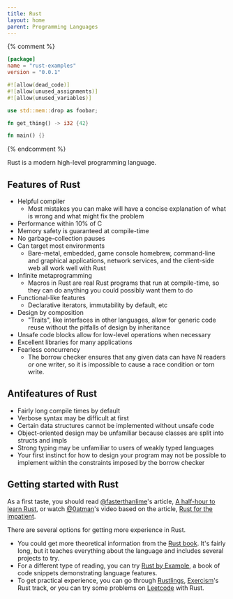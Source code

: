 ```yaml
---
title: Rust
layout: home
parent: Programming Languages
---
```


{% comment %}

```toml
[package]
name = "rust-examples"
version = "0.0.1"
```

```rust
#![allow(dead_code)]
#![allow(unused_assignments)]
#![allow(unused_variables)]

use std::mem::drop as foobar;

fn get_thing() -> i32 {42}

fn main() {}
```

{% endcomment %}

Rust is a modern high-level programming language.

## Features of Rust

* Helpful compiler
  * Most mistakes you can make will have a concise explanation of what is wrong and what might fix the problem
* Performance within 10% of C
* Memory safety is guaranteed at compile-time
* No garbage-collection pauses
* Can target most environments
  * Bare-metal, embedded, game console homebrew, command-line and graphical applications, network services, and the client-side web all work well with Rust
* Infinite metaprogramming
  * Macros in Rust are real Rust programs that run at compile-time, so they can do anything you could possibly want them to do
* Functional-like features
  * Declarative iterators, immutability by default, etc
* Design by composition
  * "Traits", like interfaces in other languages, allow for generic code reuse without the pitfalls of design by inheritance
* Unsafe code blocks allow for low-level operations when necessary
* Excellent libraries for many applications
* Fearless concurrency
  * The borrow checker ensures that any given data can have N readers *or* one writer, so it is impossible to cause a race condition or torn write.

## Antifeatures of Rust

* Fairly long compile times by default
* Verbose syntax may be difficult at first
* Certain data structures cannot be implemented without unsafe code
* Object-oriented design may be unfamiliar because classes are split into structs and impls
* Strong typing may be unfamiliar to users of weakly typed languages
* Your first instinct for how to design your program may not be possible to implement within the constraints imposed by the borrow checker

## Getting started with Rust

As a first taste, you should read [@fasterthanlime](https://octodon.social/@fasterthanlime)'s article, [A half-hour to learn Rust](https://fasterthanli.me/articles/a-half-hour-to-learn-rust), or watch [@0atman](https://mastodon.social/@0atman)'s video based on the article, [Rust for the impatient](https://www.youtube.com/watch?v=br3GIIQeefY).

There are several options for getting more experience in Rust.

* You could get more theoretical information from the [Rust book](https://doc.rust-lang.org/stable/book/). It's fairly long, but it teaches everything about the language and includes several projects to try.
* For a different type of reading, you can try [Rust by Example](https://doc.rust-lang.org/stable/rust-by-example/), a book of code snippets demonstrating language features.
* To get practical experience, you can go through [Rustlings](https://github.com/rust-lang/rustlings),  [Exercism](https://exercism.org)'s Rust track, or you can try some problems on [Leetcode](https://leetcode.com) with Rust.
